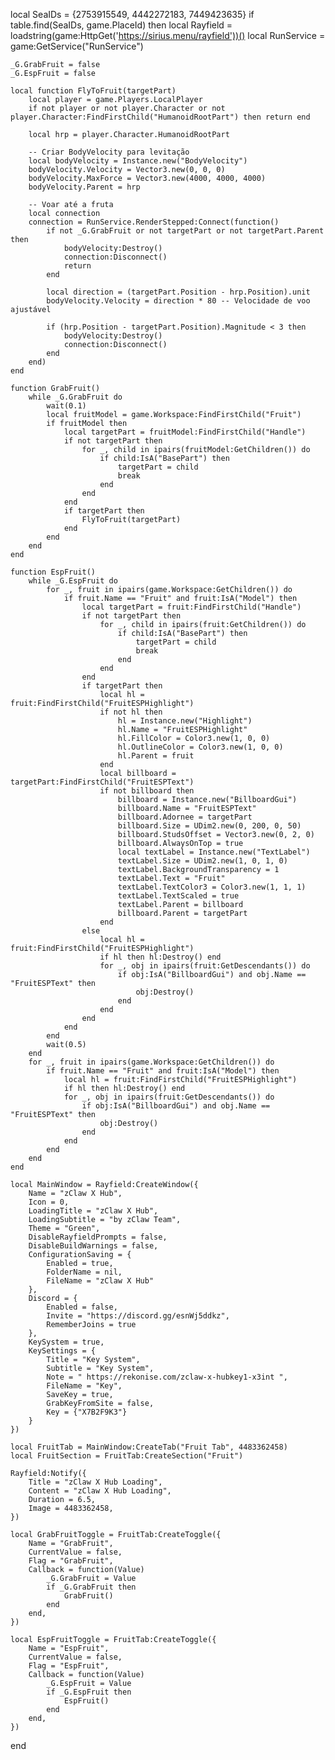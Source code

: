 local SeaIDs = {2753915549, 4442272183, 7449423635}
if table.find(SeaIDs, game.PlaceId) then
    local Rayfield = loadstring(game:HttpGet('https://sirius.menu/rayfield'))()
    local RunService = game:GetService("RunService")

    _G.GrabFruit = false
    _G.EspFruit = false

    local function FlyToFruit(targetPart)
        local player = game.Players.LocalPlayer
        if not player or not player.Character or not player.Character:FindFirstChild("HumanoidRootPart") then return end
        
        local hrp = player.Character.HumanoidRootPart

        -- Criar BodyVelocity para levitação
        local bodyVelocity = Instance.new("BodyVelocity")
        bodyVelocity.Velocity = Vector3.new(0, 0, 0)
        bodyVelocity.MaxForce = Vector3.new(4000, 4000, 4000)
        bodyVelocity.Parent = hrp

        -- Voar até a fruta
        local connection
        connection = RunService.RenderStepped:Connect(function()
            if not _G.GrabFruit or not targetPart or not targetPart.Parent then
                bodyVelocity:Destroy()
                connection:Disconnect()
                return
            end

            local direction = (targetPart.Position - hrp.Position).unit
            bodyVelocity.Velocity = direction * 80 -- Velocidade de voo ajustável

            if (hrp.Position - targetPart.Position).Magnitude < 3 then
                bodyVelocity:Destroy()
                connection:Disconnect()
            end
        end)
    end

    function GrabFruit()
        while _G.GrabFruit do
            wait(0.1)
            local fruitModel = game.Workspace:FindFirstChild("Fruit")
            if fruitModel then
                local targetPart = fruitModel:FindFirstChild("Handle")
                if not targetPart then
                    for _, child in ipairs(fruitModel:GetChildren()) do
                        if child:IsA("BasePart") then
                            targetPart = child
                            break
                        end
                    end
                end
                if targetPart then
                    FlyToFruit(targetPart)
                end
            end
        end
    end

    function EspFruit()
        while _G.EspFruit do
            for _, fruit in ipairs(game.Workspace:GetChildren()) do
                if fruit.Name == "Fruit" and fruit:IsA("Model") then
                    local targetPart = fruit:FindFirstChild("Handle")
                    if not targetPart then
                        for _, child in ipairs(fruit:GetChildren()) do
                            if child:IsA("BasePart") then
                                targetPart = child
                                break
                            end
                        end
                    end
                    if targetPart then
                        local hl = fruit:FindFirstChild("FruitESPHighlight")
                        if not hl then
                            hl = Instance.new("Highlight")
                            hl.Name = "FruitESPHighlight"
                            hl.FillColor = Color3.new(1, 0, 0)
                            hl.OutlineColor = Color3.new(1, 0, 0)
                            hl.Parent = fruit
                        end
                        local billboard = targetPart:FindFirstChild("FruitESPText")
                        if not billboard then
                            billboard = Instance.new("BillboardGui")
                            billboard.Name = "FruitESPText"
                            billboard.Adornee = targetPart
                            billboard.Size = UDim2.new(0, 200, 0, 50)
                            billboard.StudsOffset = Vector3.new(0, 2, 0)
                            billboard.AlwaysOnTop = true
                            local textLabel = Instance.new("TextLabel")
                            textLabel.Size = UDim2.new(1, 0, 1, 0)
                            textLabel.BackgroundTransparency = 1
                            textLabel.Text = "Fruit"
                            textLabel.TextColor3 = Color3.new(1, 1, 1)
                            textLabel.TextScaled = true
                            textLabel.Parent = billboard
                            billboard.Parent = targetPart
                        end
                    else
                        local hl = fruit:FindFirstChild("FruitESPHighlight")
                        if hl then hl:Destroy() end
                        for _, obj in ipairs(fruit:GetDescendants()) do
                            if obj:IsA("BillboardGui") and obj.Name == "FruitESPText" then
                                obj:Destroy()
                            end
                        end
                    end
                end
            end
            wait(0.5)
        end
        for _, fruit in ipairs(game.Workspace:GetChildren()) do
            if fruit.Name == "Fruit" and fruit:IsA("Model") then
                local hl = fruit:FindFirstChild("FruitESPHighlight")
                if hl then hl:Destroy() end
                for _, obj in ipairs(fruit:GetDescendants()) do
                    if obj:IsA("BillboardGui") and obj.Name == "FruitESPText" then
                        obj:Destroy()
                    end
                end
            end
        end
    end

    local MainWindow = Rayfield:CreateWindow({
        Name = "zClaw X Hub",
        Icon = 0,
        LoadingTitle = "zClaw X Hub",
        LoadingSubtitle = "by zClaw Team",
        Theme = "Green",
        DisableRayfieldPrompts = false,
        DisableBuildWarnings = false,
        ConfigurationSaving = {
            Enabled = true,
            FolderName = nil,
            FileName = "zClaw X Hub"
        },
        Discord = {
            Enabled = false,
            Invite = "https://discord.gg/esnWj5ddkz",
            RememberJoins = true
        },
        KeySystem = true,
        KeySettings = {
            Title = "Key System",
            Subtitle = "Key System",
            Note = " https://rekonise.com/zclaw-x-hubkey1-x3int ",
            FileName = "Key",
            SaveKey = true,
            GrabKeyFromSite = false,
            Key = {"X7B2F9K3"}
        }
    })

    local FruitTab = MainWindow:CreateTab("Fruit Tab", 4483362458)
    local FruitSection = FruitTab:CreateSection("Fruit")

    Rayfield:Notify({
        Title = "zClaw X Hub Loading",
        Content = "zClaw X Hub Loading",
        Duration = 6.5,
        Image = 4483362458,
    })

    local GrabFruitToggle = FruitTab:CreateToggle({
        Name = "GrabFruit",
        CurrentValue = false,
        Flag = "GrabFruit",
        Callback = function(Value)
            _G.GrabFruit = Value
            if _G.GrabFruit then
                GrabFruit()
            end
        end,
    })

    local EspFruitToggle = FruitTab:CreateToggle({
        Name = "EspFruit",
        CurrentValue = false,
        Flag = "EspFruit",
        Callback = function(Value)
            _G.EspFruit = Value
            if _G.EspFruit then
                EspFruit()
            end
        end,
    })
end
